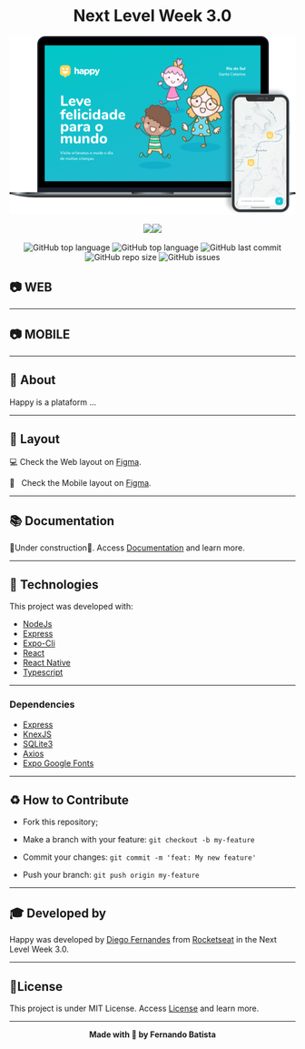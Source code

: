 <h1 align="center">Next Level Week 3.0</h1>
<p align="center">
<img src="./.github/happy.png"/>
</p>

<div align="center">
<img src="https://img.shields.io/badge/ROCKETSEAT-NLW%203.0-15C3D6?style=for-the-badge&logo=appveyor"/><img src="https://img.shields.io/badge/LICENSE-MIT-15C3D6?style=for-the-badge&logo=appveyor" />


![GitHub top language](https://img.shields.io/github/languages/count/Nandosbx/Happy-App?color=15C3D6&&style=flat-square&logo=appveyor)
![GitHub top language](https://img.shields.io/github/languages/top/Nandosbx/Happy-App?color=15C3D6&&style=flat-square&logo=appveyor) ![GitHub last commit](https://img.shields.io/github/last-commit/Nandosbx/Happy-App?color=15C3D6&&style=flat-square&logo=appveyor) ![GitHub repo size](https://img.shields.io/github/repo-size/Nandosbx/Happy-App?color=15C3D6&&style=flat-square&logo=appveyor) ![GitHub issues](https://img.shields.io/github/issues/Nandosbx/Happy-App?color=15C3D6&&style=flat-square&logo=appveyor)
</div>

<h2>	📷  WEB</h2>
<div align='center'>
<!---
<img src="./.github/" width=100% height=100%/>
<img src="./.github/" width=100% height=100%/>
<img src="./.github/" width=100% height=100%/>
-->
</div>

------------

<h2>	📷 MOBILE</h2></h2>
<div align='center'>
<!---
<img src="./.github/" width=20% height=20%/>
<img src="./.github/" width=20% height=20%/>
<img src="./.github/" width=20% height=20%/>
<img src="./.github/" width=20% height=20%/>
-->
</div>

------------

<h2>📖 About</h2>

Happy is a plataform ...

------------
<h2>🔖 Layout</h2>
<div align="justify">

💻 Check the Web layout on <a href="https://www.figma.com/file/pKPEXtC3QR45vloNYcVwUK/Happy-Web">Figma</a>.

📱 &nbsp; Check the Mobile layout on <a href="https://www.figma.com/file/dx2HBOkZup8P6xEWhXY6L3/Happy-Mobile">Figma</a>.
</div>

------------

<h2>📚 Documentation</h2>

🚧Under construction🚧.
Access <a href="https://github.com/Nandosbx/Happy-App/blob/master/DOCUMENTATION.md">Documentation</a> and learn more.

------------

<h2>🚀 Technologies</h2>

This project was developed with:
- [NodeJs](https://nodejs.org/en/ "NodeJs")
- [Express](https://expressjs.com/ "Express")
- [Expo-Cli](https://expo.io/tools#cli "Expo-Cli")
- [React](https://reactjs.org/ "React")
- [React Native](https://reactnative.dev/ "React Native")
- [Typescript](https://www.typescriptlang.org/ "Typescript")

------------


<h3>Dependencies</h3>

- [Express](https://expressjs.com/ "Express")
- [KnexJS](http://knexjs.org/ "KnexJS")
- [SQLite3](https://www.npmjs.com/package/sqlite3 "SQLite3")
- [Axios](https://www.npmjs.com/package/axios "Axios")
- [Expo Google Fonts](https://github.com/expo/google-fonts " [Expo Google Fonts]")


------------


<h2>♻️ How to Contribute</h2>

- Fork this repository;

- Make a branch with your feature: `git checkout -b my-feature`

- Commit your changes: `git commit -m 'feat: My new feature'`

- Push your branch: `git push origin my-feature`

------------

<h2>🎓 Developed by</h2>
Happy was developed by <a href="https://github.com/diego3g">Diego Fernandes</a> from <a href="https://rocketseat.com.br/">Rocketseat</a> in the Next Level Week 3.0.

------------


<h2>📃License</h2>

This project is under MIT License. Access <a href="https://github.com/Nandosbx/Happy-App/blob/master/LICENSE.md">License</a> and learn more.

------------


<footer align="center">
 <strong align="center">Made with 💜 by Fernando Batista</strong>
</footer>
